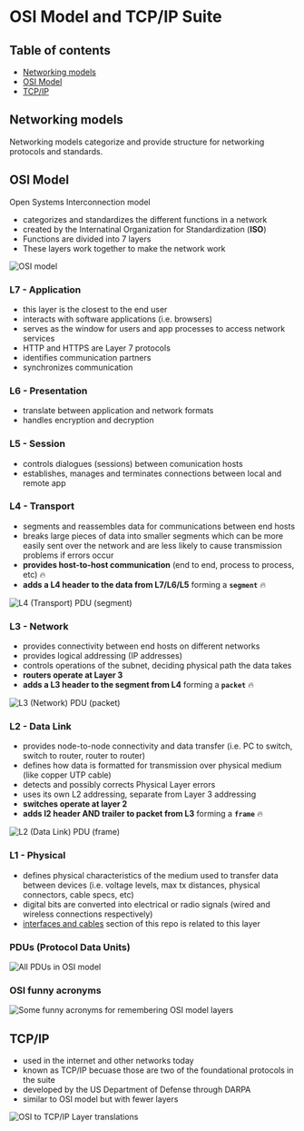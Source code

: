 # OSI Model and TCP/IP Suite

## Table of contents

* [Networking models](#networking-models)
* [OSI Model](#osi-model)
* [TCP/IP](#tcpip)

## Networking models

Networking models categorize and provide structure for networking protocols and standards.

## OSI Model

Open Systems Interconnection model

* categorizes and standardizes the different functions in a network
* created by the Internatinal Organization for Standardization (**ISO**)
* Functions are divided into 7 layers
* These layers work together to make the network work

![OSI model](docs/osi_model.png)

### L7 - Application

* this layer is the closest to the end user
* interacts with software applications (i.e. browsers)
* serves as the window for users and app processes to access network services
* HTTP and HTTPS are Layer 7 protocols
* identifies communication partners
* synchronizes communication

### L6 - Presentation

* translate between application and network formats
* handles encryption and decryption

### L5 - Session

* controls dialogues (sessions) between comunication hosts
* establishes, manages and terminates connections between local and remote app

### L4 - Transport

* segments and reassembles data for communications between end hosts
* breaks large pieces of data into smaller segments which can be more easily sent over the network and are less likely to cause transmission problems if errors occur
* **provides host-to-host communication** (end to end, process to process, etc) 🔥
* **adds a L4 header to the data from L7/L6/L5** forming a **`segment`** 🔥

![L4 (Transport) PDU (segment)](docs/osi_l4_segment.png)

### L3 - Network

* provides connectivity between end hosts on different networks
* provides logical addressing (IP addresses)
* controls operations of the subnet, deciding physical path the data takes
* **routers operate at Layer 3**
* **adds a L3 header to the segment from L4** forming a **`packet`** 🔥

![L3 (Network) PDU (packet)](docs/osi_l3_packet.png)

### L2 - Data Link

* provides node-to-node connectivity and data transfer (i.e. PC to switch, switch to router, router to router)
* defines how data is formatted for transmission over physical medium (like copper UTP cable)
* detects and possibly corrects Physical Layer errors
* uses its own L2 addressing, separate from Layer 3 addressing
* **switches operate at layer 2**
* **adds l2 header AND trailer to packet from L3** forming a **`frame`** 🔥

![L2 (Data Link) PDU (frame)](docs/osi_l2_frame.png)

### L1 - Physical

* defines physical characteristics of the medium used to transfer data between devices (i.e. voltage levels, max tx distances, physical connectors, cable specs, etc)
* digital bits are converted into electrical or radio signals (wired and wireless connections respectively)
* [interfaces and cables](../interfaces_and_cables/) section of this repo is related to this layer

### PDUs (Protocol Data Units)

![All PDUs in OSI model](docs/pdu.png)

### OSI funny acronyms

![Some funny acronyms for remembering OSI model layers](docs/osi_acronyms.png)

## TCP/IP

* used in the internet and other networks today
* known as TCP/IP becuase those are two of the foundational protocols in the  suite
* developed by the US Department of Defense through DARPA
* similar to OSI model but with fewer layers

![OSI to TCP/IP Layer translations](docs/tcp_ip.png)
